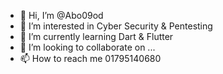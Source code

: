 - 👋 Hi, I’m @Abo09od
- 👀 I’m interested in Cyber Security & Pentesting
- 🌱 I’m currently learning Dart & Flutter
- 💞️ I’m looking to collaborate on ...
- 📫 How to reach me 01795140680

<!---
Abo09od/Abo09od is a ✨ special ✨ repository because its `README.md` (this file) appears on your GitHub profile.
You can click the Preview link to take a look at your changes.
--->

